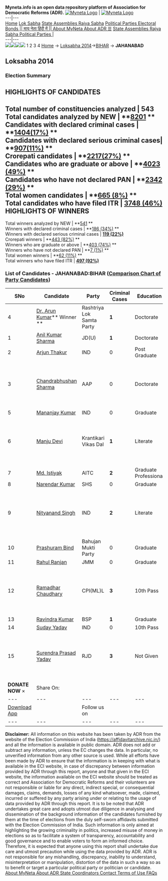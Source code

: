 **Myneta.info is an open data repository platform of Association for Democratic Reforms (ADR).**
[![Myneta Logo](https://www.myneta.info/lib/img/myneta-logo.png)](https://www.myneta.info/) | [![Myneta Logo](https://www.myneta.info/lib/img/adr-logo.png)](https://adrindia.org)  
---|---  
[Home](https://www.myneta.info/) [Lok Sabha](https://www.myneta.info/#ls "Lok Sabha") [ State Assemblies ](https://www.myneta.info/#sa "State Assemblies") [Rajya Sabha](https://www.myneta.info/#rs "Rajya Sabha") [Political Parties ](https://www.myneta.info/party "Political Parties") [ Electoral Bonds ](https://www.myneta.info/electoral_bonds "Electoral Bonds") [ || माय नेता हिंदी में || ](https://translate.google.co.in/translate?prev=hp&hl=en&js=y&u=www.myneta.info&sl=en&tl=hi&history_state0=) [ About MyNeta ](https://adrindia.org/content/about-myneta) [ About ADR ](https://adrindia.org/about-adr/who-we-are) [☰](javascript:void\(0\))
[ State Assemblies ](https://www.myneta.info/#sa "State Assemblies") [ Rajya Sabha ](https://www.myneta.info/#rs "Rajya Sabha") [ Political Parties ](https://www.myneta.info/party "Political Parties")
|   
---|---  
![](https://www.myneta.info/lib/img/banner/banner-1.png)![](https://www.myneta.info/lib/img/banner/banner-2.png)![](https://www.myneta.info/lib/img/banner/banner-3.png)![](https://www.myneta.info/lib/img/banner/banner-4.png)
1  2  3  4 
[Home](https://www.myneta.info/) → [Loksabha 2014](https://www.myneta.info/ls2014/)→[BIHAR](https://www.myneta.info/ls2014/index.php?action=show_constituencies&state_id=4) → **JAHANABAD**
### 
## Loksabha 2014
###  Election Summary 
HIGHLIGHTS OF CANDIDATES  
---  
Total number of constituencies analyzed |  543   
Total candidates analyzed by NEW | **[8201](https://www.myneta.info/ls2014/index.php?action=summary&subAction=candidates_analyzed&sort=candidate#summary) **  
Candidates with declared criminal cases | **[1404(17%)](https://www.myneta.info/ls2014/index.php?action=summary&subAction=crime&sort=candidate#summary) **  
Candidates with declared serious criminal cases| **[907(11%)](https://www.myneta.info/ls2014/index.php?action=summary&subAction=serious_crime&sort=candidate#summary) **  
Crorepati candidates | **[2217(27%)](https://www.myneta.info/ls2014/index.php?action=summary&subAction=crorepati&sort=candidate#summary) **  
Candidates who are graduate or above | **[4023 (49%)](https://www.myneta.info/ls2014/index.php?action=summary&subAction=education&sort=candidate#summary) **  
Candidates who have not declared PAN | **[2342 (29%)](https://www.myneta.info/ls2014/index.php?action=summary&subAction=without_pan&sort=candidate#summary) **  
Total women candidates | **[665 (8%)](https://www.myneta.info/ls2014/index.php?action=summary&subAction=women_candidate&sort=candidate#summary) **  
Total candidates who have filed ITR | [**3748 (46%)**](https://www.myneta.info/ls2014/index.php?action=summary&subAction=filed_itr&sort=candidate#summary)  
HIGHLIGHTS OF WINNERS  
---  
Total winners analyzed by NEW | **[541](https://www.myneta.info/ls2014/index.php?action=summary&subAction=winner_analyzed&sort=candidate#summary) **  
Winners with declared criminal cases | **[186 (34%)](https://www.myneta.info/ls2014/index.php?action=summary&subAction=winner_crime&sort=candidate#summary) **  
Winners with declared serious criminal cases | **[119 (22%)](https://www.myneta.info/ls2014/index.php?action=summary&subAction=winner_serious_crime&sort=candidate#summary)**  
Crorepati winners | **[443 (82%)](https://www.myneta.info/ls2014/index.php?action=summary&subAction=winner_crorepati&sort=candidate#summary) **  
Winners who are graduate or above | **[403 (74%)](https://www.myneta.info/ls2014/index.php?action=summary&subAction=winner_education&sort=candidate#summary) **  
Winners who have not declared PAN | **[7 (1%)](https://www.myneta.info/ls2014/index.php?action=summary&subAction=winner_without_pan&sort=candidate#summary) **  
Total women winners | **[62 (11%)](https://www.myneta.info/ls2014/index.php?action=summary&subAction=winner_women&sort=candidate#summary) **  
Total winners who have filed ITR | [**497 (92%)**](https://www.myneta.info/ls2014/index.php?action=summary&subAction=winner_filed_itr&sort=candidate#summary)  
### List of Candidates - JAHANABAD:BIHAR ([Comparison Chart of Party Candidates](https://www.myneta.info/ls2014/comparisonchart.php?constituency_id=36))
SNo | Candidate| Party| Criminal Cases| Education| Age| Total Assets| Liabilities  
---|---|---|---|---|---|---|---  
4  | [Dr. Arun Kumar](https://www.myneta.info/ls2014/candidate.php?candidate_id=2671)** Winner ** | Rashtriya Lok Samta Party | **1** | Doctorate| 55 | Rs 3,88,46,631 ~ 3 Crore+ | Rs 10,00,000 ~ 10 Lacs+  
1  | [Anil Kumar Sharma](https://www.myneta.info/ls2014/candidate.php?candidate_id=2677) | JD(U) | **1** | Doctorate| 50 | Rs 8,49,88,03,720 ~ 849 Crore+ | Rs 1,09,53,93,904 ~ 109 Crore+  
2  | [Arjun Thakur](https://www.myneta.info/ls2014/candidate.php?candidate_id=2693) | IND | 0 | Post Graduate| 52 | Rs 12,12,500 ~ 12 Lacs+ | Rs 0 ~   
3  | [Chandrabhushan Sharma](https://www.myneta.info/ls2014/candidate.php?candidate_id=2685) | AAP | 0 | Doctorate| 64 | ![](https://myneta.info/image_v2.php?myneta_folder=ls2014&candidate_id=2685&col=ta) | ![](https://myneta.info/image_v2.php?myneta_folder=ls2014&candidate_id=2685&col=lia)  
5  | [Mananjay Kumar](https://www.myneta.info/ls2014/candidate.php?candidate_id=2692) | IND | 0 | Graduate| 31 | Rs 35,27,000 ~ 35 Lacs+ | Rs 0 ~   
6  | [Manju Devi](https://www.myneta.info/ls2014/candidate.php?candidate_id=2680) | Krantikari Vikas Dal | **1** | Literate| 51 | ![](https://myneta.info/image_v2.php?myneta_folder=ls2014&candidate_id=2680&col=ta) | ![](https://myneta.info/image_v2.php?myneta_folder=ls2014&candidate_id=2680&col=lia)  
7  | [Md. Istiyak](https://www.myneta.info/ls2014/candidate.php?candidate_id=2684) | AITC | **2** | Graduate Professional| 49 | Rs 94,81,904 ~ 94 Lacs+ | Rs 0 ~   
8  | [Narendar Kumar](https://www.myneta.info/ls2014/candidate.php?candidate_id=2681) | SHS | 0 | Graduate| 34 | Rs 3,11,800 ~ 3 Lacs+ | Rs 0 ~   
9  | [Nityanand Singh](https://www.myneta.info/ls2014/candidate.php?candidate_id=2688) | IND | **2** | Literate| 39 | ![](https://myneta.info/image_v2.php?myneta_folder=ls2014&candidate_id=2688&col=ta) | ![](https://myneta.info/image_v2.php?myneta_folder=ls2014&candidate_id=2688&col=lia)  
10  | [Prashuram Bind](https://www.myneta.info/ls2014/candidate.php?candidate_id=2682) | Bahujan Mukti Party | 0 | Graduate| 72 | Rs 26,36,206 ~ 26 Lacs+ | Rs 0 ~   
11  | [Rahul Ranjan](https://www.myneta.info/ls2014/candidate.php?candidate_id=2669) | JMM | 0 | Graduate| 27 | Rs 34,31,000 ~ 34 Lacs+ | Rs 0 ~   
12  | [Ramadhar Chaudhary](https://www.myneta.info/ls2014/candidate.php?candidate_id=2673) | CPI(ML)L | **3** | 10th Pass| 58 | ![](https://myneta.info/image_v2.php?myneta_folder=ls2014&candidate_id=2673&col=ta) | ![](https://myneta.info/image_v2.php?myneta_folder=ls2014&candidate_id=2673&col=lia)  
13  | [Ravindra Kumar](https://www.myneta.info/ls2014/candidate.php?candidate_id=2676) | BSP | **1** | Graduate| 40 | Rs 12,52,000 ~ 12 Lacs+ | Rs 0 ~   
14  | [Suday Yadav](https://www.myneta.info/ls2014/candidate.php?candidate_id=2690) | IND | 0 | 10th Pass| 26 | Rs 44,95,000 ~ 44 Lacs+ | Rs 0 ~   
15  | [Surendra Prasad Yadav](https://www.myneta.info/ls2014/candidate.php?candidate_id=2670) | RJD | **3** | Not Given| 56 | ![](https://myneta.info/image_v2.php?myneta_folder=ls2014&candidate_id=2670&col=ta) | ![](https://myneta.info/image_v2.php?myneta_folder=ls2014&candidate_id=2670&col=lia)  
|  **DONATE NOW** × |  Share On:  | [](https://api.whatsapp.com/send?text=https%3A%2F%2Fmyneta.info%2Fpunjab2022%2Findex.php%3Faction%3Dshow_constituencies%26state_id%3D19) | [](https://www.facebook.com/sharer/sharer.php?u=https%3A%2F%2Fmyneta.info%2Fpunjab2022%2Findex.php%3Faction%3Dshow_constituencies%26state_id%3D19) | [](https://twitter.com/share?url=https%3A%2F%2Fmyneta.info%2Fpunjab2022%2Findex.php%3Faction%3Dshow_constituencies%26state_id%3D19)  
---|---|---|---|---  
| [ Download App ](https://play.google.com/store/apps/details?id=com.webrosoft.myneta1&pcampaignid=pcampaignidMKT-Other-global-all-co-prtnr-py-PartBadge-Mar2515-1) | [](https://play.google.com/store/apps/details?id=com.webrosoft.myneta1&pcampaignid=pcampaignidMKT-Other-global-all-co-prtnr-py-PartBadge-Mar2515-1) |  Follow us on  | [](https://www.facebook.com/adrindia.org/) | [](https://twitter.com/adrspeaks) | [](https://groups.google.com/g/national-election-watch?hl=en&pli=1) | [](https://www.instagram.com/adrspeaks/) | [](https://www.youtube.com/user/adrspeaks) | [](https://sharechat.com/profile/adrspeaks)  
---|---|---|---|---|---|---|---|---  
**Disclaimer:** All information on this website has been taken by ADR from the website of the Election Commission of India (https://affidavitarchive.nic.in/) and all the information is available in public domain. ADR does not add or subtract any information, unless the EC changes the data. In particular, no unverified information from any other source is used. While all efforts have been made by ADR to ensure that the information is in keeping with what is available in the ECI website, in case of discrepancy between information provided by ADR through this report, anyone and that given in the ECI website, the information available on the ECI website should be treated as correct and Association for Democratic Reforms and their volunteers are not responsible or liable for any direct, indirect special, or consequential damages, claims, demands, losses of any kind whatsoever, made, claimed, incurred or suffered by any party arising under or relating to the usage of data provided by ADR through this report. It is to be noted that ADR undertakes great care and adopts utmost due diligence in analysing and dissemination of the background information of the candidates furnished by them at the time of elections from the duly self-sworn affidavits submitted with the Election Commission of India. Such information is only aimed at highlighting the growing criminality in politics, increased misuse of money in elections so as to facilitate a system of transparency, accountability and good governance and to enable voters to form an informed choice. Therefore, it is expected that anyone using this report shall undertake due care and utmost precaution while using the data provided by ADR. ADR is not responsible for any mishandling, discrepancy, inability to understand, misinterpretation or manipulation, distortion of the data in such a way so as to benefit or target a particular political party or politician or candidate. 
[ About MyNeta ](https://adrindia.org/content/about-myneta) [ About ADR ](https://adrindia.org/about-adr/who-we-are) [ State Coordinators ](https://adrindia.org/about-adr/state-coordinators) [ Contact ](https://adrindia.org/contact-us) [ Terms of Use ](https://adrindia.org/content/adr-terms-use) [ FAQs ](https://adrindia.org/content/faqs)
